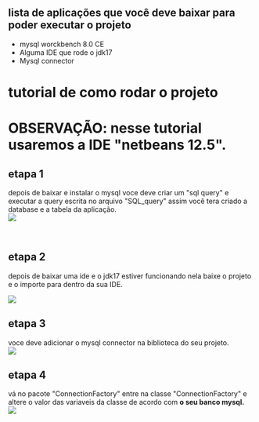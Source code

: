 <div>
  <h2>lista de  aplicações que você deve baixar para poder executar o projeto</h2>
  <ul>
    <li>mysql worckbench 8.0 CE</li>
    <li>Alguma IDE que rode o jdk17</li>
    <li>Mysql connector</li>
  </ul>
</div>
<div>
  <h1>tutorial de como rodar o projeto<h1>
    <p>OBSERVAÇÃO: nesse tutorial usaremos a IDE "netbeans 12.5".</p>
    <h2>etapa 1</h2>
      <p>depois de baixar e instalar o mysql voce deve criar um "sql query" e executar a query escrita no arquivo "SQL_query"
        assim você tera criado a database e a tabela da aplicação.</br>
      <img src="https://user-images.githubusercontent.com/96211501/206952526-b50838b4-39bf-4d8a-9938-a5a3db5392ef.jpg"></p>
    </br>
    <h2>etapa 2</h2>
    <p>depois de baixar uma ide e o jdk17 estiver funcionando nela baixe o projeto e o importe para dentro da sua IDE.</p>
    <img src="https://user-images.githubusercontent.com/96211501/206949651-e09d8ed8-9c59-4bcb-8317-d8e00e9382ea.jpg">
    </br>
    <h2>etapa 3</h2>
    <p>voce deve adicionar o mysql connector na biblioteca do seu projeto.</br>
    <img src="https://user-images.githubusercontent.com/96211501/206952015-970568bb-f6d5-411b-8a65-fd49d66fc9d3.jpg"</p>
    </br>
    <h2>etapa 4</h2>
    <p>vá no pacote "ConnectionFactory" entre na classe "ConnectionFactory" e altere o valor das variaveis da classe de acordo com <b>o seu banco mysql.</b></br>
    <img src="https://user-images.githubusercontent.com/96211501/207118497-d99f1909-b8be-4462-8b70-41b03d8e0eaf.jpg"></p>
    
</div>
